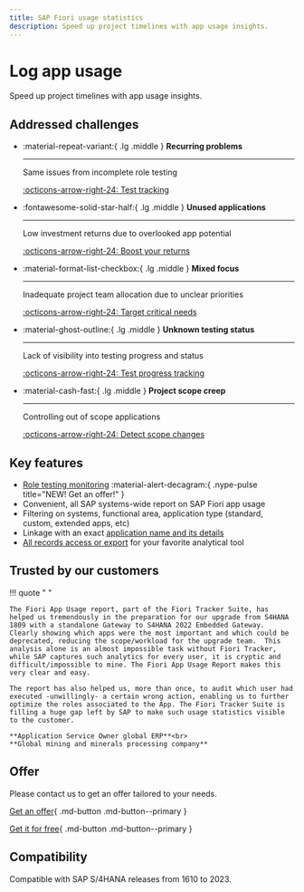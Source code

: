 ```yaml
---
title: SAP Fiori usage statistics
description: Speed up project timelines with app usage insights.
---
```

# Log app usage
Speed up project timelines with app usage insights.

## Addressed challenges

<div class="grid cards" markdown>

-   :material-repeat-variant:{ .lg .middle } __Recurring problems__

    ---

    Same issues from incomplete role testing
    
    [:octicons-arrow-right-24: Test tracking](https://fioriroletesting.com)

-   :fontawesome-solid-star-half:{ .lg .middle } __Unused applications__

    ---

    Low investment returns due to overlooked app potential

    [:octicons-arrow-right-24: Boost your returns](2020/FPS01/use-cases/learning-about-unused.md)

-   :material-format-list-checkbox:{ .lg .middle } __Mixed focus__

    ---

    Inadequate project team allocation due to unclear priorities

    [:octicons-arrow-right-24: Target critical needs](2020/FPS01/use-cases/priority-setting.md)

-   :material-ghost-outline:{ .lg .middle } __Unknown testing status__

    ---

    Lack of visibility into testing progress and status

    [:octicons-arrow-right-24: Test progress tracking](2020/FPS01/use-cases/testing.md)

-   :material-cash-fast:{ .lg .middle } __Project scope creep__

    ---

    Controlling out of scope applications

    [:octicons-arrow-right-24: Detect scope changes ](2020/FPS01/use-cases/out-of-scope.md)

</div>

## Key features

-   [Role testing monitoring](https://fioriroletesting.com) :material-alert-decagram:{ .nype-pulse title="NEW! Get an offer!" }
-   Convenient, all SAP systems-wide report on SAP Fiori app usage 
-   Filtering on systems, functional area, application type (standard, custom, extended apps, etc)
-   Linkage with an exact [application name and its details](2020/FPS01/app-ids.md)
-   [All records access or export](2020/FPS01/recexp.md) for your favorite analytical tool


## Trusted by our customers

!!! quote " "

    The Fiori App Usage report, part of the Fiori Tracker Suite, has helped us tremendously in the preparation for our upgrade from S4HANA 1809 with a standalone Gateway to S4HANA 2022 Embedded Gateway. Clearly showing which apps were the most important and which could be deprecated, reducing the scope/workload for the upgrade team.  This analysis alone is an almost impossible task without Fiori Tracker, while SAP captures such analytics for every user, it is cryptic and difficult/impossible to mine. The Fiori App Usage Report makes this very clear and easy.

    The report has also helped us, more than once, to audit which user had executed -unwillingly- a certain wrong action, enabling us to further optimize the roles associated to the App. The Fiori Tracker Suite is filling a huge gap left by SAP to make such usage statistics visible to the customer.

    **Application Service Owner global ERP**<br>
    **Global mining and minerals processing company**

## Offer

Please contact us to get an offer tailored to your needs.

[Get an offer](offer.md){ .md-button .md-button--primary }

[Get it for free](free-offer.md){ .md-button .md-button--primary }

## Compatibility

Compatible with SAP S/4HANA releases from 1610 to 2023.


